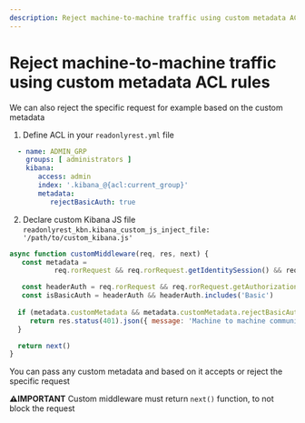 ```yaml
---
description: Reject machine-to-machine traffic using custom metadata ACL rules
---
```


# Reject machine-to-machine traffic using custom metadata ACL rules

We can also reject the specific request for example based on the custom metadata

1. Define ACL in your `readonlyrest.yml` file

```yaml
  - name: ADMIN_GRP
    groups: [ administrators ]
    kibana:
       access: admin
       index: '.kibana_@{acl:current_group}'
       metadata:
          rejectBasicAuth: true
```

2. Declare custom Kibana JS file `readonlyrest_kbn.kibana_custom_js_inject_file: '/path/to/custom_kibana.js'`

```js
async function customMiddleware(req, res, next) {
   const metadata =
           req.rorRequest && req.rorRequest.getIdentitySession() && req.rorRequest.getIdentitySession().metadata;

   const headerAuth = req.rorRequest && req.rorRequest.getAuthorizationHeaders && req.rorRequest.getHeaders().getAuthorizationHeaders().get('authorization');
   const isBasicAuth = headerAuth && headerAuth.includes('Basic')
   
  if (metadata.customMetadata && metadata.customMetadata.rejectBasicAuth && isBasicAuth) {
     return res.status(401).json({ message: 'Machine to machine communication is not allowed' });
  }

  return next()
}
```
You can pass any custom metadata and based on it accepts or reject the specific request

**⚠️IMPORTANT** Custom middleware must return `next()` function, to not block the request